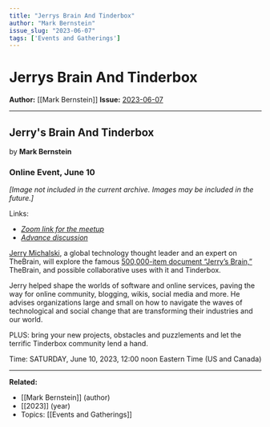 ```yaml
---
title: "Jerrys Brain And Tinderbox"
author: "Mark Bernstein"
issue_slug: "2023-06-07"
tags: ['Events and Gatherings']
---
```


# Jerrys Brain And Tinderbox

**Author:** [[Mark Bernstein]]
**Issue:** [2023-06-07](https://plex.collectivesensecommons.org/2023-06-07/)

---

## Jerry's Brain And Tinderbox
by **Mark Bernstein**

### Online Event, June 10

*[Image not included in the current archive. Images may be included in the future.]*

Links:

- *[Zoom link for the meetup](https://us02web.zoom.us/j/8850659900?pwd=ZE9ROUs1czNiK2FTTStjTUJuVkIydz09)*
- *[Advance discussion](https://forum.eastgate.com/t/tinderbox-meetup-saturday-june-10-2023-a-discussion-with-jerry-michalski-on-the-brain-and-tinderbox/6685)*

[Jerry Michalski](https://www.jerrymichalski.com/), a global technology thought leader and an expert on TheBrain, will explore the famous [500,000-item document “Jerry’s Brain,”](https://app.thebrain.com/brains/3d80058c-14d8-5361-0b61-a061f89baf87/thoughts/32f9fc36-6963-9ee0-9b44-a89112919e29/) TheBrain, and possible collaborative uses with it and Tinderbox.

Jerry helped shape the worlds of software and online services, paving the way for online community, blogging, wikis, social media and more. He advises organizations large and small on how to navigate the waves of technological and social change that are transforming their industries and our world. 

PLUS: bring your new projects, obstacles and puzzlements and let the terrific Tinderbox community lend a hand.

Time: SATURDAY, June 10, 2023, 12:00 noon Eastern Time (US and Canada)

---

**Related:**
- [[Mark Bernstein]] (author)
- [[2023]] (year)
- Topics: [[Events and Gatherings]]

